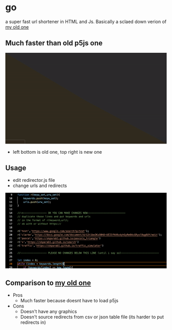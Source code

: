 # go
a super fast url shortener in HTML and Js. Basically a sclaed down verion of [my old one](github.com/skparab1/js-url-shortener)

## Much faster than old p5js one

![](ezgif.com-gif-maker(10).gif)

- left bottom is old one, top right is new one

## Usage
- edit redirector.js file
- change urls and redirects

![](usage.png)

## Comparison to [my old one](github.com/skparab1/js-url-shortener)
- Pros
  - Much faster because doesnt have to load p5js
- Cons
  - Doesn't have any graphics
  - Doesn't source redirects from csv or json table file (its harder to put redirects in)
